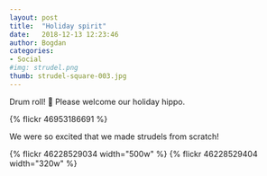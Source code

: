 ```yaml
---
layout: post
title:  "Holiday spirit"
date:   2018-12-13 12:23:46
author: Bogdan
categories: 
- Social
#img: strudel.png
thumb: strudel-square-003.jpg
---
```


Drum roll! 🥁  Please welcome our holiday hippo.

{% flickr 46953186691 %}

We were so excited that we made strudels from scratch!

{% flickr 46228529034 width="500w" %}
{% flickr 46228529404 width="320w" %}
